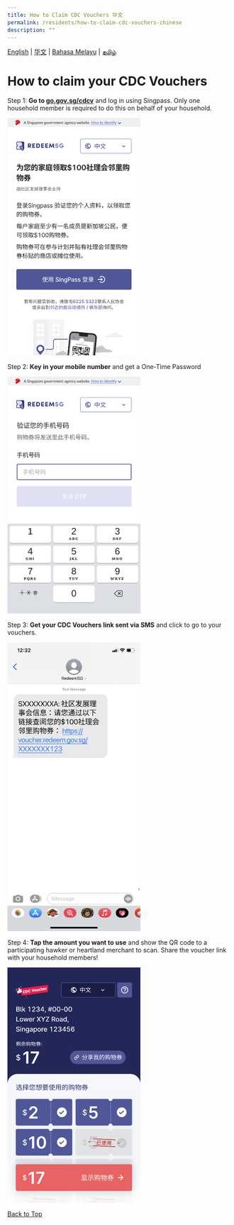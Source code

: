 ```yaml
---
title: How to Claim CDC Vouchers 华文
permalink: /residents/how-to-claim-cdc-vouchers-chinese
description: ""
---
```

[English](how-to-claim-cdc-vouchers) | [华文](how-to-claim-cdc-vouchers-chinese) | [Bahasa Melayu](how-to-claim-cdc-vouchers-malay) | [தமிழ்](how-to-claim-cdc-vouchers-tamil)

<a id="pagetop"></a>

# How to claim your CDC Vouchers

Step 1: **Go to [go.gov.sg/cdcv](https://go.gov.sg/cdcv)** and log in using Singpass. Only one household member is required to do this on behalf of your household.

<img src="/images/residents/screengrabs-for-infographics/chinese/M_Log%20in_ch_5_Nov.png" alt="Step 1" style="width:300px !important; !important;" />

Step 2: **Key in your mobile number** and get a One-Time Password

<img src="/images/residents/screengrabs-for-infographics/chinese/M_MobileNumber_CH_5Nov.png" alt="Step 2" style="width:300px !important; !important;" />

Step 3: **Get your CDC Vouchers link sent via SMS** and click to go to your vouchers.

<img src="/images/residents/screengrabs-for-infographics/chinese/SMS%20Chinese_9%20Nov%20New%20CH.png" alt="Step 3" style="width:300px !important; !important;" />


Step 4: **Tap the amount you want to use** and show the QR code to a participating hawker or heartland merchant to scan. Share the voucher link with your household members!

<img src="/images/residents/screengrabs-for-infographics/chinese/chinesemixed%20voucher.jpg" alt="Step 4" style="width:300px !important; !important;" />


[Back to Top](#pagetop)